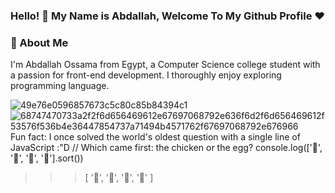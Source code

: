 ### Hello! 👋 My Name is Abdallah, Welcome To My Github Profile ♥

### 🚀 About Me
I'm Abdallah Ossama from Egypt, a
Computer Science college student 
with a passion for front-end development. 
I thoroughly enjoy 
exploring programming language.

![49e76e0596857673c5c80c85b84394c1](https://github.com/Abdallahossama/Abdallahossama/assets/125943489/d6d75d3e-3d29-4fa0-81dc-1fd7f9b6efb2)
![68747470733a2f2f6d656469612e67697068792e636f6d2f6d656469612f53576f536b4e36447854737a71494b4571762f67697068792e676966](https://github.com/Abdallahossama/Abdallahossama/assets/125943489/72796cf6-b494-41a1-84f0-40460c335a47)
Fun fact: I once solved the world's oldest question with a single line of JavaScript :"D
// Which came first: the chicken or the egg?
console.log(['🥚', '🐣', '🐥', '🐔'].sort())

>>> [ '🐔', '🐣', '🐥', '🥚' ]
